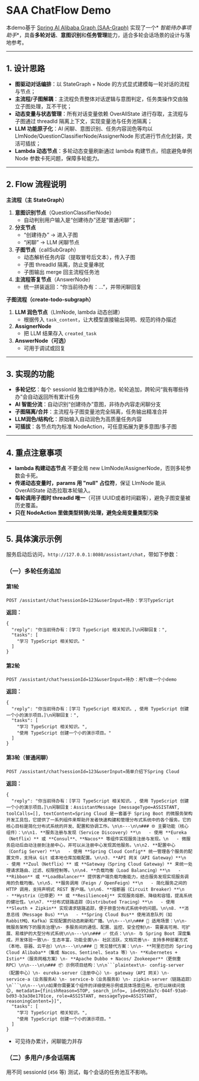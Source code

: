 # SAA ChatFlow Demo

本demo基于 [Spring AI Alibaba Graph (SAA-Graph)](https://github.com/alibaba/spring-ai-alibaba-graph) 实现了一个*
*智能待办事项助手**，具备**多轮对话**、**意图识别**和**任务管理**能力，适合多轮会话场景的设计与落地参考。

------

## 1. 设计思路

- **图驱动对话编排**：以 StateGraph + Node 的方式显式建模每一轮对话的流程与节点；
- **主流程/子图解耦**：主流程负责整体对话逻辑与意图判定，任务类操作交由独立子图处理，互不干扰；
- **动态变量与状态管理**：所有对话变量依赖 OverAllState 进行存取，主流程与子图通过 threadId 隔离上下文，实现变量池与任务池隔离；
- **LLM 功能原子化**：AI 闲聊、意图识别、任务内容润色等均以 LlmNode/QuestionClassifierNode/AssignerNode 形式进行节点化封装，灵活可插拔；
- **Lambda 动态节点**：多轮动态变量刷新通过 lambda 构建节点，彻底避免单例 Node 参数卡死问题，保障多轮能力。

------

## 2. Flow 流程说明

**主流程（主 StateGraph）**

1. **意图识别节点**（QuestionClassifierNode）
    - 自动判别用户输入是“创建待办”还是“普通闲聊”；
2. **分支节点**
    - “创建待办” → 进入子图
    - “闲聊” → LLM 闲聊节点
3. **子图节点**（callSubGraph）
    - 动态解析任务内容（提取冒号后文本），传入子图
    - 子图 threadId 隔离，防止变量串扰
    - 子图输出 merge 回主流程任务池
4. **主流程答复节点**（AnswerNode）
    - 统一拼装返回：“你当前待办有：...”，并带闲聊回复

**子图流程（create-todo-subgraph）**

1. **LLM 润色节点**（LlmNode, lambda 动态创建）
    - 根据传入 `task_content`，让大模型直接输出简明、规范的待办描述
2. **AssignerNode**
    - 把 LLM 结果存入 `created_task`
3. **AnswerNode（可选）**
    - 可用于调试或回复

------

## 3. 实现的功能

- **多轮记忆**：每个 sessionId 独立维护待办池，轮轮追加，跨轮问“我有哪些待办”会自动返回所有累计任务
- **AI 智能分流**：自动识别“创建待办”意图，非待办内容走闲聊分支
- **子图隔离/合并**：主流程与子图变量池完全隔离，任务输出精准合并
- **LLM润色/结构化**：原始输入自动润色为高质量任务内容
- **可插拔**：各节点均为标准 NodeAction，可任意拓展为更多意图/多子图

------

## 4. 重点注意事项

- **lambda 构建动态节点**
  不要全局 new LlmNode/AssignerNode，否则多轮参数会卡死。
- **传递动态变量时，params 用 "null" 占位符**，保证 LlmNode 能从 OverAllState 动态拉取本轮输入。
- **每轮调用子图时 threadId 唯一**（可拼 UUID或者时间戳等），避免子图变量被历史覆盖。
- **只在 NodeAction 里做类型转换/处理，避免全局变量类型污染**

------

## 5. 具体演示示例

服务启动后访问，`http://127.0.0.1:8080/assistant/chat`，带如下参数：

### （一）多轮任务追加

#### 第1轮

```
POST /assistant/chat?sessionId=123&userInput=待办：学习TypeScript
```

**返回：**

```
{
  "reply": "你当前待办有：[学习 TypeScript 相关知识。]\n闲聊回复：",
  "tasks": [
    "学习 TypeScript 相关知识。"
  ]
}
```

#### 第2轮

```
POST /assistant/chat?sessionId=123&userInput=待办：用Ts做一个小demo
```

**返回：**

```
{
  "reply": "你当前待办有：[学习 TypeScript 相关知识。, 使用 TypeScript 创建一个小的演示项目。]\n闲聊回复：",
  "tasks": [
    "学习 TypeScript 相关知识。",
    "使用 TypeScript 创建一个小的演示项目。"
  ]
}
```

#### 第3轮（普通闲聊）

```
POST /assistant/chat?sessionId=123&userInput=简单介绍下Spring Cloud
```

**返回：**

```
{
  "reply": "你当前待办有：[学习 TypeScript 相关知识。, 使用 TypeScript 创建一个小的演示项目。]\n闲聊回复：AssistantMessage [messageType=ASSISTANT, toolCalls=[], textContent=Spring Cloud 是一套基于 Spring Boot 的微服务架构开发工具包，它提供了一系列组件来帮助开发者快速构建和管理分布式系统中的各个服务。它的核心目标是简化分布式系统的开发、配置和协调工作。\n\n---\n\n### 🌐 主要功能（核心组件）：\n\n1. **服务注册与发现（Service Discovery）**\n   - 使用 **Eureka（Netflix）** 或 **Consul**、**Nacos** 等组件实现服务注册与发现。\n   - 微服务启动后自动注册到注册中心，并可以从注册中心发现其他服务。\n\n2. **配置中心（Config Server）**\n   - 使用 **Spring Cloud Config** 统一管理各个服务的配置文件，支持从 Git 或本地仓库加载配置。\n\n3. **API 网关（API Gateway）**\n   - 使用 **Zuul（Netflix）** 或 **Gateway（Spring Cloud Gateway）** 来统一处理请求路由、过滤、权限控制等。\n\n4. **负载均衡（Load Balancing）**\n   - **Ribbon** 或 **LoadBalancer** 提供客户端负载均衡能力，结合服务发现实现服务调用的负载均衡。\n\n5. **服务调用（Feign / OpenFeign）**\n   - 简化服务之间的 HTTP 调用，支持声明式 REST 客户端。\n\n6. **熔断器（Circuit Breaker）**\n   - **Hystrix（已停更）** 或 **Resilience4j** 实现服务熔断、降级和容错，提高系统的健壮性。\n\n7. **分布式链路追踪（Distributed Tracing）**\n   - 使用 **Sleuth + Zipkin** 实现请求链路追踪，便于排查分布式系统中的问题。\n\n8. **消息总线（Message Bus）**\n   - **Spring Cloud Bus** 使用消息队列（如 RabbitMQ、Kafka）实现配置的动态刷新和广播。\n\n---\n\n### 🧱 适用场景：\n\n- 微服务架构下的服务治理\n- 多服务间的通信、配置、监控、安全控制\n- 需要高可用、可扩展、易维护的大型分布式系统\n\n---\n\n### ✅ 优点：\n\n- 与 Spring Boot 深度集成，开发体验一致\n- 生态丰富，功能全面\n- 社区活跃，文档完善\n- 支持多种部署方式（本地、容器、云平台）\n\n---\n\n### 🔁 常见替代方案：\n\n- **阿里巴巴的 Spring Cloud Alibaba**（集成 Nacos、Sentinel、Seata 等）\n- **Kubernetes + Istio**（服务网格方案）\n- **Apache Dubbo + Nacos/ Zookeeper**（更侧重 RPC）\n\n---\n\n### 📦 示例项目结构：\n\n```plaintext\n- config-server（配置中心）\n- eureka-server（注册中心）\n- gateway（API 网关）\n- service-a（业务服务A）\n- service-b（业务服务B）\n- zipkin-server（链路追踪）\n```\n\n---\n\n如果你需要某个组件的详细使用示例或具体场景应用，也可以继续问我 😊, metadata={finishReason=STOP, search_info=, id=6992da7c-044f-93a0-bd93-b3a38e1701ce, role=ASSISTANT, messageType=ASSISTANT, reasoningContent=}]",
  "tasks": [
    "学习 TypeScript 相关知识。",
    "使用 TypeScript 创建一个小的演示项目。"
  ]
}
```

- 可见待办累计，闲聊能力并存

### （二）多用户/多会话隔离

用不同 sessionId (`456` 等) 测试，每个会话的任务池互不影响。

